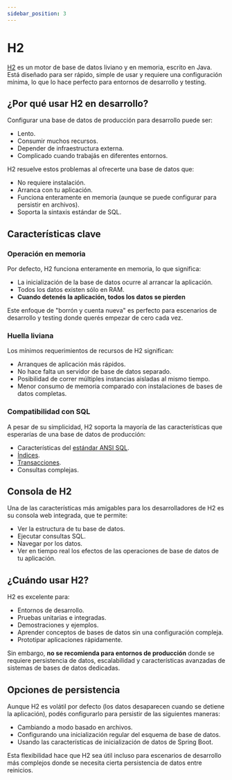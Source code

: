 ```yaml
---
sidebar_position: 3
---
```


# H2

[H2](https://h2database.com/html/main.html) es un motor de base de datos liviano y en memoria, escrito en Java. Está diseñado para ser rápido, simple de usar y requiere una configuración mínima, lo que lo hace perfecto para entornos de desarrollo y testing.

## ¿Por qué usar H2 en desarrollo?

Configurar una base de datos de producción para desarrollo puede ser:
- Lento.
- Consumir muchos recursos.
- Depender de infraestructura externa.
- Complicado cuando trabajás en diferentes entornos.

H2 resuelve estos problemas al ofrecerte una base de datos que:
- No requiere instalación.
- Arranca con tu aplicación.
- Funciona enteramente en memoria (aunque se puede configurar para persistir en archivos).
- Soporta la sintaxis estándar de SQL.

## Características clave

### Operación en memoria

Por defecto, H2 funciona enteramente en memoria, lo que significa:
- La inicialización de la base de datos ocurre al arrancar la aplicación.
- Todos los datos existen sólo en RAM.
- **Cuando detenés la aplicación, todos los datos se pierden**

Este enfoque de "borrón y cuenta nueva" es perfecto para escenarios de desarrollo y testing donde querés empezar de cero cada vez.

### Huella liviana

Los mínimos requerimientos de recursos de H2 significan:
- Arranques de aplicación más rápidos.
- No hace falta un servidor de base de datos separado.
- Posibilidad de correr múltiples instancias aisladas al mismo tiempo.
- Menor consumo de memoria comparado con instalaciones de bases de datos completas.

### Compatibilidad con SQL

A pesar de su simplicidad, H2 soporta la mayoría de las características que esperarías de una base de datos de producción:
- Características del [estándar ANSI SQL](https://blog.ansi.org/sql-standard-iso-iec-9075-2023-ansi-x3-135/).
- [Índices](https://learnsql.com/blog/what-is-an-index/).
- [Transacciones](https://www.geeksforgeeks.org/transaction-in-dbms/).
- Consultas complejas.

## Consola de H2

Una de las características más amigables para los desarrolladores de H2 es su consola web integrada, que te permite:
- Ver la estructura de tu base de datos.
- Ejecutar consultas SQL.
- Navegar por los datos.
- Ver en tiempo real los efectos de las operaciones de base de datos de tu aplicación.

## ¿Cuándo usar H2?

H2 es excelente para:
- Entornos de desarrollo.
- Pruebas unitarias e integradas.
- Demostraciones y ejemplos.
- Aprender conceptos de bases de datos sin una configuración compleja.
- Prototipar aplicaciones rápidamente.

Sin embargo, **no se recomienda para entornos de producción** donde se requiere persistencia de datos, escalabilidad y características avanzadas de sistemas de bases de datos dedicadas.

## Opciones de persistencia

Aunque H2 es volátil por defecto (los datos desaparecen cuando se detiene la aplicación), podés configurarlo para persistir de las siguientes maneras:
- Cambiando a modo basado en archivos.
- Configurando una inicialización regular del esquema de base de datos.
- Usando las características de inicialización de datos de Spring Boot.

Esta flexibilidad hace que H2 sea útil incluso para escenarios de desarrollo más complejos donde se necesita cierta persistencia de datos entre reinicios.